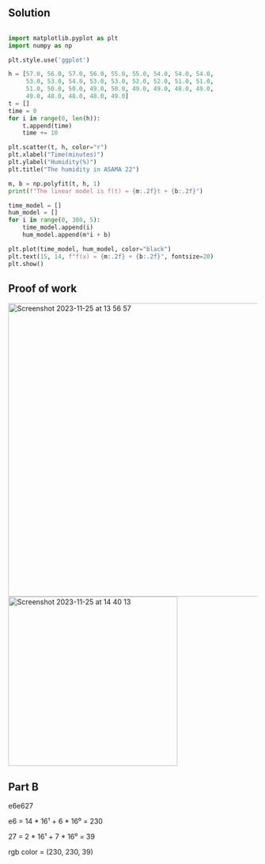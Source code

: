 ## Solution ##

```.py

import matplotlib.pyplot as plt
import numpy as np

plt.style.use('ggplot')

h = [57.0, 56.0, 57.0, 56.0, 55.0, 55.0, 54.0, 54.0, 54.0,
     53.0, 53.0, 54.0, 53.0, 53.0, 52.0, 52.0, 51.0, 51.0,
     51.0, 50.0, 50.0, 49.0, 50.0, 49.0, 49.0, 48.0, 49.0,
     49.0, 48.0, 48.0, 48.0, 49.0]
t = []
time = 0
for i in range(0, len(h)):
    t.append(time)
    time += 10

plt.scatter(t, h, color="r")
plt.xlabel("Time(minutes)")
plt.ylabel("Humidity(%)")
plt.title("The humidity in ASAMA 22")

m, b = np.polyfit(t, h, 1)
print(f"The linear model is f(t) = {m:.2f}t + {b:.2f}")

time_model = []
hum_model = []
for i in range(0, 300, 5):
    time_model.append(i)
    hum_model.append(m*i + b)

plt.plot(time_model, hum_model, color="black")
plt.text(15, 14, f"f(x) = {m:.2f} + {b:.2f}", fontsize=20)
plt.show()

```

## Proof of work ##

<img width="593" alt="Screenshot 2023-11-25 at 13 56 57" src="https://github.com/yuxuantaoisak/unit_2/assets/144768397/9b280e59-baaf-4d02-888a-289380688013">


<img width="342" alt="Screenshot 2023-11-25 at 14 40 13" src="https://github.com/yuxuantaoisak/unit_2/assets/144768397/503f0a28-a092-474b-a301-695d64671749">

## Part B ##

e6e627

e6 = 14 * 16¹ + 6 * 16⁰ = 230

27 = 2 * 16¹ + 7 * 16⁰ = 39

rgb color = (230, 230, 39)
